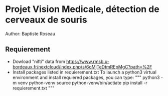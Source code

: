 # Projet Vision Medicale, détection de cerveaux de souris
Author: Baptiste Roseau

## Requierement
- Dowload "nifti" data from https://www.rmsb.u-bordeaux.fr/nextcloud/index.php/s/6oMjTeDtmREpMgC?path=%2F
- Install packages listed in requierement.txt
To launch a python3 virtual environment and install requiered packages, you can type:
"""
python3 -m venv python-venv
source python-venv/bin/actiate
pip install -r requierement.txt
"""


